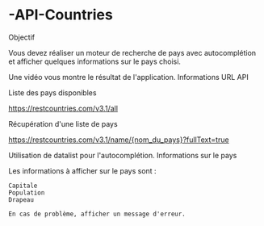 # -API-Countries
Objectif

Vous devez réaliser un moteur de recherche de pays avec autocomplétion et afficher quelques informations sur le pays choisi.

Une vidéo vous montre le résultat de l'application.
Informations
URL API

Liste des pays disponibles

https://restcountries.com/v3.1/all

Récupération d'une liste de pays

https://restcountries.com/v3.1/name/{nom_du_pays}?fullText=true

Utilisation de datalist pour l'autocomplétion.
Informations sur le pays

Les informations à afficher sur le pays sont :

    Capitale
    Population
    Drapeau

    En cas de problème, afficher un message d'erreur.
